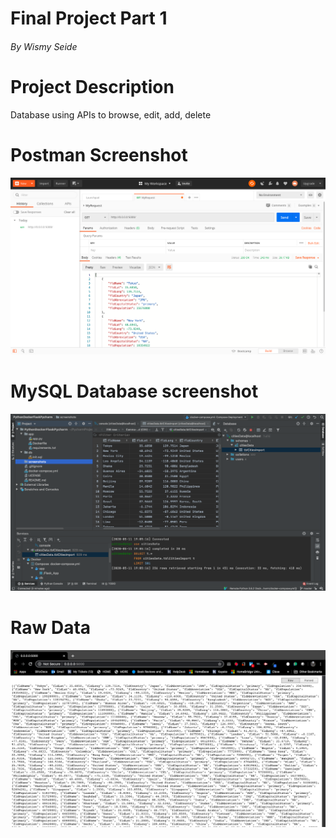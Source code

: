 # Final Project Part 1
###### By Wismy Seide

# Project Description
Database using APIs to browse, edit, add, delete

# Postman Screenshot
![screenshot](screenshots/postman.png)

# MySQL Database screenshot
![screenshot](screenshots/mysqldatabase.png)

# Raw Data
![screenshot](screenshots/rawdata.png)
